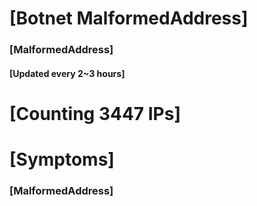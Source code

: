 # [Botnet MalformedAddress]
### [MalformedAddress]
#### [Updated every 2~3 hours]

# [Counting 3447 IPs]

# [Symptoms] 
###   [MalformedAddress]
